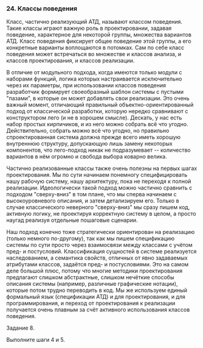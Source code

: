 ###  24. Классы поведения

Класс, частично реализующий АТД, называют классом поведения. Такие классы играют важную роль в проектировании, задавая поведение, характерное для некоторой группы, множества вариантов АТД. Класс поведения фиксирует общее поведение этой группы, а его конкретные варианты воплощаются в потомках. Сам по себе класс поведения может встречаться во множестве и классов анализа, и классов проектирования, и классов реализации.

В отличие от модульного подхода, когда имеются только модули с наборами функций, логика которых настраивается исключительно через их параметры, при использовании классов поведения разработчик формирует своеобразный шаблон системы с пустыми "пазами", в которые он может добавлять свои реализации. Это очень важный момент, отличающий правильный объектно-ориентированный подход от классической разработки, которую нередко сравнивают с конструктором лего (и не в хорошем смысле). Дескать, у нас есть набор простых кирпичиков, и из него можно собрать всё что угодно. Действительно, собрать можно всё что угодно, но правильно спроектированная система должна прежде всего иметь хорошую внутреннюю структуру, допускающую лишь замену некоторых компонентов, что лего-подход никак не подразумевает -- количество вариантов в нём огромно и свобода выбора коварно велика.

Частично реализованные классы также очень полезны на первых шагах проектирования. Мы по сути начинаем понемногу специфицировать нашу рабочую систему, нашу архитектуру, пока не переходя к полной реализации. Идеологически такой подход можно частично сравнить с подходом "сверху-вниз" в том плане, что мы сперва начинаем с высокоуровневого описания, и затем детализируем его. Только в случае классического неверного "сверху-вниз" мы сразу пишем код, активную логику, не проектируя корректную систему в целом, а просто наугад реализуя отдельные пошаговые сценарии.

Наш подход конечно тоже стратегически ориентирован на реализацию (только немного по-другому), так как мы пишем спецификацию системы по сути просто через взаимосвязи между классами с учётом пред- и постусловий. Классификация сущностей в системе реализуется наследованием, а семантика свойств, отличных от явно задаваемых атрибутами классов, задаётся пред- и постусловиями. Это на самом деле большой плюс, потому что многие методики проектирования предлагают слишком абстрактные, слишком нечёткие способы описания системы (например, различные графические нотации), которые потом трудно переводить в код. Мы же используем единый формальный язык (спецификации АТД) и для проектирования, и для программирования, и переход от проектирования к реализации получается очень плавным за счёт активного использования классов поведения.

Задание 8.

Выполните шаги 4 и 5.

